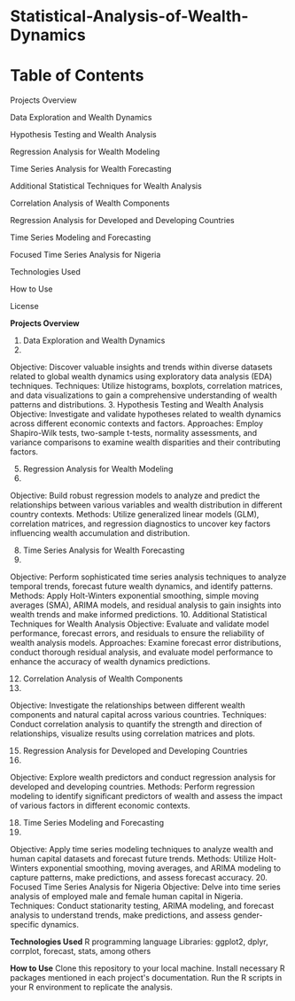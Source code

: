 # Statistical-Analysis-of-Wealth-Dynamics
# Table of Contents
Projects Overview

Data Exploration and Wealth Dynamics

Hypothesis Testing and Wealth Analysis

Regression Analysis for Wealth Modeling

Time Series Analysis for Wealth Forecasting

Additional Statistical Techniques for Wealth Analysis

Correlation Analysis of Wealth Components

Regression Analysis for Developed and Developing Countries

Time Series Modeling and Forecasting

Focused Time Series Analysis for Nigeria

Technologies Used

How to Use

License

**Projects Overview**

1. Data Exploration and Wealth Dynamics
2. 
Objective: Discover valuable insights and trends within diverse datasets related to global wealth dynamics using exploratory data analysis (EDA) techniques.
Techniques: Utilize histograms, boxplots, correlation matrices, and data visualizations to gain a comprehensive understanding of wealth patterns and distributions.
3. Hypothesis Testing and Wealth Analysis
Objective: Investigate and validate hypotheses related to wealth dynamics across different economic contexts and factors.
Approaches: Employ Shapiro-Wilk tests, two-sample t-tests, normality assessments, and variance comparisons to examine wealth disparities and their contributing factors.

5. Regression Analysis for Wealth Modeling
6. 
Objective: Build robust regression models to analyze and predict the relationships between various variables and wealth distribution in different country contexts.
Methods: Utilize generalized linear models (GLM), correlation matrices, and regression diagnostics to uncover key factors influencing wealth accumulation and distribution.

8. Time Series Analysis for Wealth Forecasting
9. 
Objective: Perform sophisticated time series analysis techniques to analyze temporal trends, forecast future wealth dynamics, and identify patterns.
Methods: Apply Holt-Winters exponential smoothing, simple moving averages (SMA), ARIMA models, and residual analysis to gain insights into wealth trends and make informed predictions.
10. Additional Statistical Techniques for Wealth Analysis
Objective: Evaluate and validate model performance, forecast errors, and residuals to ensure the reliability of wealth analysis models.
Approaches: Examine forecast error distributions, conduct thorough residual analysis, and evaluate model performance to enhance the accuracy of wealth dynamics predictions.

12. Correlation Analysis of Wealth Components
13. 
Objective: Investigate the relationships between different wealth components and natural capital across various countries.
Techniques: Conduct correlation analysis to quantify the strength and direction of relationships, visualize results using correlation matrices and plots.

15. Regression Analysis for Developed and Developing Countries
16. 
Objective: Explore wealth predictors and conduct regression analysis for developed and developing countries.
Methods: Perform regression modeling to identify significant predictors of wealth and assess the impact of various factors in different economic contexts.

18. Time Series Modeling and Forecasting
19. 
Objective: Apply time series modeling techniques to analyze wealth and human capital datasets and forecast future trends.
Methods: Utilize Holt-Winters exponential smoothing, moving averages, and ARIMA modeling to capture patterns, make predictions, and assess forecast accuracy.
20. Focused Time Series Analysis for Nigeria
Objective: Delve into time series analysis of employed male and female human capital in Nigeria.
Techniques: Conduct stationarity testing, ARIMA modeling, and forecast analysis to understand trends, make predictions, and assess gender-specific dynamics.

**Technologies Used**
R programming language
Libraries: ggplot2, dplyr, corrplot, forecast, stats, among others

**How to Use**
Clone this repository to your local machine.
Install necessary R packages mentioned in each project's documentation.
Run the R scripts in your R environment to replicate the analysis.
